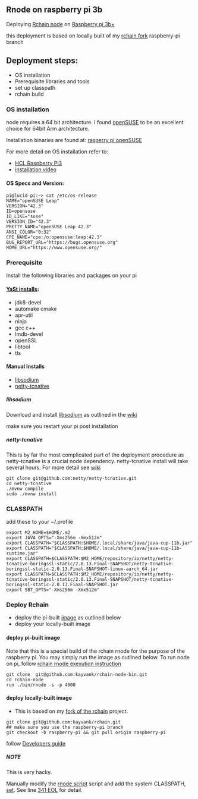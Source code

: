 Rnode on raspberry pi 3b
-----
Deploying [Rchain node](https://github.com/kayvank/rchain) on [Raspberry pi 3b+](https://www.raspberrypi.org/products/raspberry-pi-3-model-b/)

this deployment is based on locally built of my [rchain fork](https://github.com/kayvank/rchain/tree/raspberry-pi) raspberry-pi branch

## Deployment steps:
* OS installation
* Prerequisite libraries and tools
* set up classpath
* rchain build

### OS installation
node requires a 64 bit architecture. I found [openSUSE](https://www.opensuse.org/) to be an excellent choice for 64bit Arm architecture. 

Installation binaries are found at: [rasperry pi openSUSE](https://en.opensuse.org/HCL:Raspberry_Pi3) 

For more detail on OS installation refer to:
* [HCL Raspberry Pi3](https://en.opensuse.org/HCL:Raspberry_Pi3)
* [installation video](https://www.youtube.com/watch?v=UA9ByJwWhzs) 

#### OS Specs and Version:

```
pi@lucid-pi:~> cat /etc/os-release
NAME="openSUSE Leap"
VERSION="42.3"
ID=opensuse
ID_LIKE="suse"
VERSION_ID="42.3"
PRETTY_NAME="openSUSE Leap 42.3"
ANSI_COLOR="0;32"
CPE_NAME="cpe:/o:opensuse:leap:42.3"
BUG_REPORT_URL="https://bugs.opensuse.org"
HOME_URL="https://www.opensuse.org/"
```
### Prerequisite
Install the following libraries and packages on your pi

#### [YaSt installs](https://en.opensuse.org/Portal:YaST):
* jdk8-devel
* automake cmake
* apr-util 
* ninja
* gcc c++
* lmdb-devel 
* openSSL
* libtool
* tls 

#### Manual Installs
* [libsodium](https://download.libsodium.org/doc/installation/ )
* [netty-tcnative](https://github.com/netty/netty-tcnative) 

##### libsodium
Download and install [libsodium](https://download.libsodium.org/libsodium/releases/) as outlined in the [wiki](https://download.libsodium.org/doc/installation/)

make sure you restart your pi post installation

##### netty-tcnative
This is by far the most complicated part of the deployment procedure as netty-tcnative is a crucial node dependency.  netty-tcnative install will take several hours.  For more detail see [wiki](http://netty.io/wiki/forked-tomcat-native.html)

```
git clone git@github.com:netty/netty-tcnative.git
cd netty-tcnative
./mvnw compile
sudo ./mvnw install
```

### CLASSPATH
add these to your ~/.profile
```
export M2_HOME=$HOME/.m2
export JAVA_OPTS="-Xms256m -Xmx512m"
export CLASSPATH="$CLASSPATH:$HOME/.local/share/java/java-cup-11b.jar"
export CLASSPATH="$CLASSPATH:$HOME/.local/share/java/java-cup-11b-runtime.jar"
export CLASSPATH=$CLASSPATH:$M2_HOME/repository/io/netty/netty-tcnative-boringssl-static/2.0.13.Final-SNAPSHOT/netty-tcnative-boringssl-static-2.0.13.Final-SNAPSHOT-linux-aarch_64.jar
export CLASSPATH=$CLASSPATH:$M2_HOME/repository/io/netty/netty-tcnative-boringssl-static/2.0.13.Final-SNAPSHOT/netty-tcnative-boringssl-static-2.0.13.Final-SNAPSHOT.jar
export SBT_OPTS="-Xms256m -Xmx512m"
```

### Deploy Rchain
* deploy the pi-built [image](./bin-image) as outlined below
* deploy your locally-built image

#### deploy pi-built image
Note that this is a special build of the rchain rnode for the purpose of the raspberry pi.  You may simply run the image as outlined below.  To run node on pi, follow [rchain rnode exexution instruction](https://github.com/rchain/rchain/tree/dev/node#32-bootstrapping-a-private-network)

```
git clone  git@github.com:kayvank/rchain-node-bin.git
cd rchain-node
run ./bin/rnode -s -p 4000
```

#### deploy locally-built image
* This is based on my [fork of the rchain](https://github.com/kayvank/rchain/tree/raspberry-pi) project.  

```
git clone git@github.com:kayvank/rchain.git
## make sure you use the raspberry-pi branch
git checkout -b raspberry-pi && git pull origin raspberry-pi  
```

follow [Developers guide](https://github.com/kayvank/rchain/tree/raspberry-pi#deverloper-guide)

##### NOTE

This is very hacky.

Manually modify the [rnode script](./bin/rnode) script and add the system CLASSPATH, [set](#classpath). See line [341 EOL](https://github.com/kayvank/rchain-node-bin/blob/master/bin-image/bin/rnode#L341) for detail.
